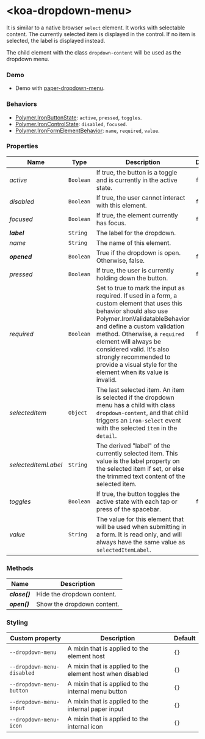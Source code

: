 # &lt;koa-dropdown-menu&gt;

It is similar to a native browser `select` element. It works with selectable content. The currently selected item is displayed in the control. If no item is selected, the label is displayed instead.

The child element with the class `dropdown-content` will be used as the dropdown menu.

### Demo

* Demo with [paper-dropdown-menu](https://elements.polymer-project.org/elements/paper-dropdown-menu?view=demo).

### Behaviors

* [Polymer.IronButtonState](https://elements.polymer-project.org/elements/iron-behaviors?active=Polymer.IronButtonState): `active`, `pressed`, `toggles`.
* [Polymer.IronControlState](https://elements.polymer-project.org/elements/iron-behaviors?active=Polymer.IronControlState): `disabled`, `focused`.
* [Polymer.IronFormElementBehavior](https://elements.polymer-project.org/elements/iron-form-element-behavior): `name`, `required`, `value`.

### Properties

Name | Type | Description | Default
-----|------|-------------|--------
*active* | `Boolean` | If true, the button is a toggle and is currently in the active state. | `false`
*disabled* | `Boolean` | If true, the user cannot interact with this element. | `false`
*focused* | `Boolean` | If true, the element currently has focus. | `false`
***label*** | `String` | The label for the dropdown. |
*name* | `String` | The name of this element. |
***opened*** | `Boolean` | True if the dropdown is open. Otherwise, false. | `false`
*pressed* | `Boolean` | If true, the user is currently holding down the button. | `false`
*required* | `Boolean` | Set to true to mark the input as required. If used in a form, a custom element that uses this behavior should also use Polymer.IronValidatableBehavior and define a custom validation method. Otherwise, a `required` element will always be considered valid. It's also strongly recommended to provide a visual style for the element when its value is invalid. | `false`
*selectedItem* | `Object` | The last selected item. An item is selected if the dropdown menu has a child with class `dropdown-content`, and that child triggers an `iron-select` event with the selected `item` in the `detail`. |
*selectedItemLabel* | `String` | The derived "label" of the currently selected item. This value is the label property on the selected item if set, or else the trimmed text content of the selected item. |
*toggles* | `Boolean` | If true, the button toggles the active state with each tap or press of the spacebar. | `false`
*value* | `String` | The value for this element that will be used when submitting in a form. It is read only, and will always have the same value as `selectedItemLabel`. |

### Methods

Name | Description
-----|------------
***close()*** | Hide the dropdown content.
***open()*** | Show the dropdown content.

### Styling

Custom property | Description | Default
----------------|-------------|--------
`--dropdown-menu` | A mixin that is applied to the element host | `{}`
`--dropdown-menu-disabled` | A mixin that is applied to the element host when disabled | `{}`
`--dropdown-menu-button` | A mixin that is applied to the internal menu button | `{}`
`--dropdown-menu-input` | A mixin that is applied to the internal paper input | `{}`
`--dropdown-menu-icon` | A mixin that is applied to the internal icon | `{}`
